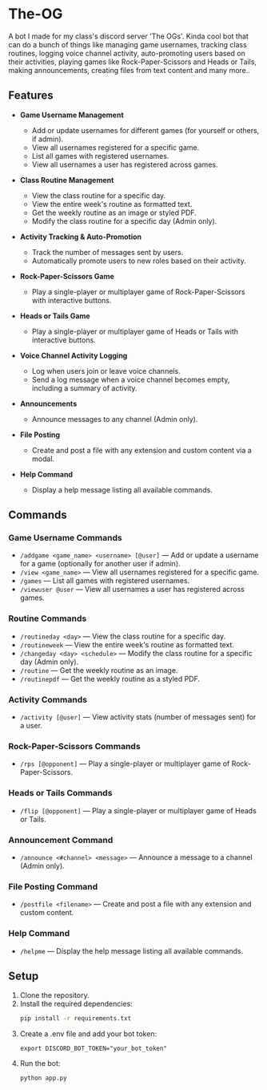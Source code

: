 # The-OG

A bot I made for my class's discord server 'The OGs'. Kinda cool bot that can do a bunch of things like managing game usernames, tracking class routines, logging voice channel activity, auto-promoting users based on their activities, playing games like Rock-Paper-Scissors and Heads or Tails, making announcements, creating files from text content and many more..

## Features

- **Game Username Management**
  - Add or update usernames for different games (for yourself or others, if admin).
  - View all usernames registered for a specific game.
  - List all games with registered usernames.
  - View all usernames a user has registered across games.

- **Class Routine Management**
  - View the class routine for a specific day.
  - View the entire week's routine as formatted text.
  - Get the weekly routine as an image or styled PDF.
  - Modify the class routine for a specific day (Admin only).

- **Activity Tracking & Auto-Promotion**
  - Track the number of messages sent by users.
  - Automatically promote users to new roles based on their activity.

- **Rock-Paper-Scissors Game**
  - Play a single-player or multiplayer game of Rock-Paper-Scissors with interactive buttons.

- **Heads or Tails Game**
  - Play a single-player or multiplayer game of Heads or Tails with interactive buttons.

- **Voice Channel Activity Logging**
  - Log when users join or leave voice channels.
  - Send a log message when a voice channel becomes empty, including a summary of activity.

- **Announcements**
  - Announce messages to any channel (Admin only).

- **File Posting**
  - Create and post a file with any extension and custom content via a modal.

- **Help Command**
  - Display a help message listing all available commands.

## Commands

### Game Username Commands

- `/addgame <game_name> <username> [@user]` — Add or update a username for a game (optionally for another user if admin).
- `/view <game_name>` — View all usernames registered for a specific game.
- `/games` — List all games with registered usernames.
- `/viewuser @user` — View all usernames a user has registered across games.

### Routine Commands

- `/routineday <day>` — View the class routine for a specific day.
- `/routineweek` — View the entire week's routine as formatted text.
- `/changeday <day> <schedule>` — Modify the class routine for a specific day (Admin only).
- `/routine` — Get the weekly routine as an image.
- `/routinepdf` — Get the weekly routine as a styled PDF.

### Activity Commands

- `/activity [@user]` — View activity stats (number of messages sent) for a user.

### Rock-Paper-Scissors Commands

- `/rps [@opponent]` — Play a single-player or multiplayer game of Rock-Paper-Scissors.

### Heads or Tails Commands

- `/flip [@opponent]` — Play a single-player or multiplayer game of Heads or Tails.

### Announcement Command

- `/announce <#channel> <message>` — Announce a message to a channel (Admin only).

### File Posting Command

- `/postfile <filename>` — Create and post a file with any extension and custom content.

### Help Command

- `/helpme` — Display the help message listing all available commands.

## Setup

1. Clone the repository.
2. Install the required dependencies:
   ```bash
   pip install -r requirements.txt
   ```
3. Create a .env file and add your bot token:
    ```
    export DISCORD_BOT_TOKEN="your_bot_token"
    ```
4. Run the bot:
    ```bash
    python app.py
    ```